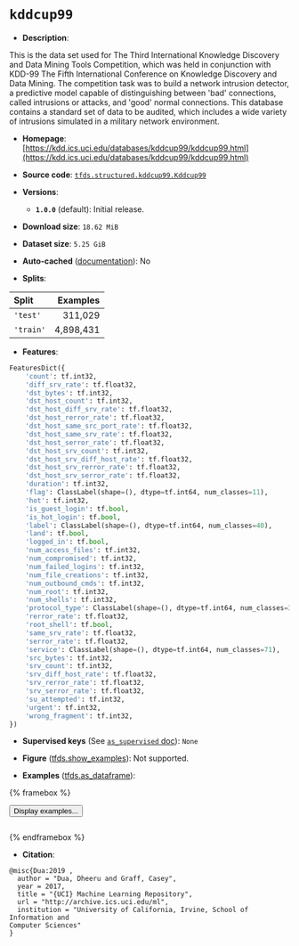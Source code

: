 <div itemscope itemtype="http://schema.org/Dataset">
  <div itemscope itemprop="includedInDataCatalog" itemtype="http://schema.org/DataCatalog">
    <meta itemprop="name" content="TensorFlow Datasets" />
  </div>
  <meta itemprop="name" content="kddcup99" />
  <meta itemprop="description" content="This is the data set used for The Third International Knowledge Discovery and&#10;Data Mining Tools Competition, which was held in conjunction with KDD-99 The&#10;Fifth International Conference on Knowledge Discovery and Data Mining. The&#10;competition task was to build a network intrusion detector, a predictive model&#10;capable of distinguishing between &#x27;bad&#x27; connections, called intrusions or&#10;attacks, and &#x27;good&#x27; normal connections. This database contains a standard set&#10;of data to be audited, which includes a wide variety of intrusions simulated in&#10;a military network environment.&#10;&#10;To use this dataset:&#10;&#10;```python&#10;import tensorflow_datasets as tfds&#10;&#10;ds = tfds.load(&#x27;kddcup99&#x27;, split=&#x27;train&#x27;)&#10;for ex in ds.take(4):&#10;  print(ex)&#10;```&#10;&#10;See [the guide](https://www.tensorflow.org/datasets/overview) for more&#10;informations on [tensorflow_datasets](https://www.tensorflow.org/datasets).&#10;&#10;" />
  <meta itemprop="url" content="https://www.tensorflow.org/datasets/catalog/kddcup99" />
  <meta itemprop="sameAs" content="https://kdd.ics.uci.edu/databases/kddcup99/kddcup99.html" />
  <meta itemprop="citation" content="@misc{Dua:2019 ,&#10;  author = &quot;Dua, Dheeru and Graff, Casey&quot;,&#10;  year = 2017,&#10;  title = &quot;{UCI} Machine Learning Repository&quot;,&#10;  url = &quot;http://archive.ics.uci.edu/ml&quot;,&#10;  institution = &quot;University of California, Irvine, School of Information and&#10;Computer Sciences&quot;&#10;}" />
</div>

# `kddcup99`


*   **Description**:

This is the data set used for The Third International Knowledge Discovery and
Data Mining Tools Competition, which was held in conjunction with KDD-99 The
Fifth International Conference on Knowledge Discovery and Data Mining. The
competition task was to build a network intrusion detector, a predictive model
capable of distinguishing between 'bad' connections, called intrusions or
attacks, and 'good' normal connections. This database contains a standard set of
data to be audited, which includes a wide variety of intrusions simulated in a
military network environment.

*   **Homepage**:
    [https://kdd.ics.uci.edu/databases/kddcup99/kddcup99.html](https://kdd.ics.uci.edu/databases/kddcup99/kddcup99.html)

*   **Source code**:
    [`tfds.structured.kddcup99.Kddcup99`](https://github.com/tensorflow/datasets/tree/master/tensorflow_datasets/structured/kddcup99/kddcup99.py)

*   **Versions**:

    *   **`1.0.0`** (default): Initial release.

*   **Download size**: `18.62 MiB`

*   **Dataset size**: `5.25 GiB`

*   **Auto-cached**
    ([documentation](https://www.tensorflow.org/datasets/performances#auto-caching)):
    No

*   **Splits**:

Split     | Examples
:-------- | --------:
`'test'`  | 311,029
`'train'` | 4,898,431

*   **Features**:

```python
FeaturesDict({
    'count': tf.int32,
    'diff_srv_rate': tf.float32,
    'dst_bytes': tf.int32,
    'dst_host_count': tf.int32,
    'dst_host_diff_srv_rate': tf.float32,
    'dst_host_rerror_rate': tf.float32,
    'dst_host_same_src_port_rate': tf.float32,
    'dst_host_same_srv_rate': tf.float32,
    'dst_host_serror_rate': tf.float32,
    'dst_host_srv_count': tf.int32,
    'dst_host_srv_diff_host_rate': tf.float32,
    'dst_host_srv_rerror_rate': tf.float32,
    'dst_host_srv_serror_rate': tf.float32,
    'duration': tf.int32,
    'flag': ClassLabel(shape=(), dtype=tf.int64, num_classes=11),
    'hot': tf.int32,
    'is_guest_login': tf.bool,
    'is_hot_login': tf.bool,
    'label': ClassLabel(shape=(), dtype=tf.int64, num_classes=40),
    'land': tf.bool,
    'logged_in': tf.bool,
    'num_access_files': tf.int32,
    'num_compromised': tf.int32,
    'num_failed_logins': tf.int32,
    'num_file_creations': tf.int32,
    'num_outbound_cmds': tf.int32,
    'num_root': tf.int32,
    'num_shells': tf.int32,
    'protocol_type': ClassLabel(shape=(), dtype=tf.int64, num_classes=3),
    'rerror_rate': tf.float32,
    'root_shell': tf.bool,
    'same_srv_rate': tf.float32,
    'serror_rate': tf.float32,
    'service': ClassLabel(shape=(), dtype=tf.int64, num_classes=71),
    'src_bytes': tf.int32,
    'srv_count': tf.int32,
    'srv_diff_host_rate': tf.float32,
    'srv_rerror_rate': tf.float32,
    'srv_serror_rate': tf.float32,
    'su_attempted': tf.int32,
    'urgent': tf.int32,
    'wrong_fragment': tf.int32,
})
```

*   **Supervised keys** (See
    [`as_supervised` doc](https://www.tensorflow.org/datasets/api_docs/python/tfds/load#args)):
    `None`

*   **Figure**
    ([tfds.show_examples](https://www.tensorflow.org/datasets/api_docs/python/tfds/visualization/show_examples)):
    Not supported.

*   **Examples**
    ([tfds.as_dataframe](https://www.tensorflow.org/datasets/api_docs/python/tfds/as_dataframe)):

<!-- mdformat off(HTML should not be auto-formatted) -->

{% framebox %}

<button id="displaydataframe">Display examples...</button>
<div id="dataframecontent" style="overflow-x:scroll"></div>
<script src="https://www.gstatic.com/external_hosted/jquery2.min.js"></script>
<script>
var url = "https://storage.googleapis.com/tfds-data/visualization/dataframe/kddcup99-1.0.0.html";
$(document).ready(() => {
  $("#displaydataframe").click((event) => {
    // Disable the button after clicking (dataframe loaded only once).
    $("#displaydataframe").prop("disabled", true);

    // Pre-fetch and display the content
    $.get(url, (data) => {
      $("#dataframecontent").html(data);
    }).fail(() => {
      $("#dataframecontent").html(
        'Error loading examples. If the error persist, please open '
        + 'a new issue.'
      );
    });
  });
});
</script>

{% endframebox %}

<!-- mdformat on -->

*   **Citation**:

```
@misc{Dua:2019 ,
  author = "Dua, Dheeru and Graff, Casey",
  year = 2017,
  title = "{UCI} Machine Learning Repository",
  url = "http://archive.ics.uci.edu/ml",
  institution = "University of California, Irvine, School of Information and
Computer Sciences"
}
```

